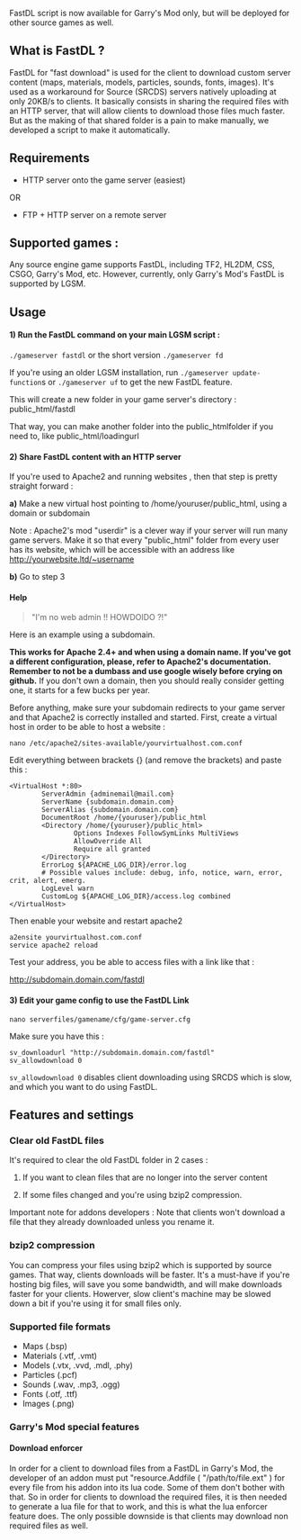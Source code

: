 FastDL script is now available for Garry's Mod only, but will be deployed for other source games as well.


## What is FastDL ?

FastDL for "fast download" is used for the client to download custom server content (maps, materials, models, particles, sounds, fonts, images). It's used as a workaround for Source (SRCDS) servers natively uploading at only 20KB/s to clients. It basically consists in sharing the required files with an HTTP server, that will allow clients to download those files much faster. But as the making of that shared folder is a pain to make manually, we developed a script to make it automatically.

## Requirements

* HTTP server onto the game server (easiest)

OR 

* FTP + HTTP server on a remote server


## Supported games : 

Any source engine game supports FastDL, including TF2, HL2DM, CSS, CSGO, Garry's Mod, etc.
However, currently, only Garry's Mod's FastDL is supported by LGSM.

## Usage

#### 1) Run the FastDL command on your main LGSM script : 

`./gameserver fastdl` or the short version `./gameserver fd`

If you're using an older LGSM installation, run `./gameserver update-function`s or `./gameserver uf` to get the new FastDL feature.

This will create a new folder in your game server's directory : public_html/fastdl

That way, you can make another folder into the public_htmlfolder if you need to, like public_html/loadingurl

#### 2) Share FastDL content with an HTTP server

If you're used to Apache2 and running websites , then that step is pretty straight forward : 

**a)** Make a new virtual host pointing to /home/youruser/public_html, using a domain or subdomain

Note : Apache2's mod "userdir" is a clever way if your server will run many game servers. Make it so that every "public_html" folder from every user has its website, which will be accessible with an address like http://yourwebsite.ltd/~username

**b)** Go to step 3


#### Help 
> "I'm no web admin !! HOWDOIDO ?!"

Here is an example using a subdomain. 

**This works for Apache 2.4+ and when using a domain name. If you've got a different configuration, please, refer to Apache2's documentation. Remember to not be a dumbass and use google wisely before crying on github.**
If you don't own a domain, then you should really consider getting one, it starts for a few bucks per year.

Before anything, make sure your subdomain redirects to your game server and that Apache2 is correctly installed and started.
First, create a virtual host in order to be able to host a website : 

`nano /etc/apache2/sites-available/yourvirtualhost.com.conf`


Edit everything between brackets {} (and remove the brackets) and paste this : 

````
<VirtualHost *:80>
        ServerAdmin {adminemail@mail.com}
        ServerName {subdomain.domain.com}
        ServerAlias {subdomain.domain.com}
        DocumentRoot /home/{youruser}/public_html
        <Directory /home/{youruser}/public_html>
                Options Indexes FollowSymLinks MultiViews
                AllowOverride All
                Require all granted
        </Directory>
        ErrorLog ${APACHE_LOG_DIR}/error.log
        # Possible values include: debug, info, notice, warn, error, crit, alert, emerg.
        LogLevel warn
        CustomLog ${APACHE_LOG_DIR}/access.log combined
</VirtualHost>
````

Then enable your website and restart apache2

````
a2ensite yourvirtualhost.com.conf
service apache2 reload
````

Test your address, you be able to access files with a link like that : 

http://subdomain.domain.com/fastdl

#### 3) Edit your game config to use the FastDL Link

`nano serverfiles/gamename/cfg/game-server.cfg`

Make sure you have this : 

````
sv_downloadurl "http://subdomain.domain.com/fastdl"
sv_allowdownload 0
````

`sv_allowdownload 0` disables client downloading using SRCDS which is slow, and which you want to do using FastDL.



## Features and settings

### Clear old FastDL files

It's required to clear the old FastDL folder in 2 cases : 

1) If you want to clean files that are no longer into the server content

2) If some files changed and you're using bzip2 compression.

Important note for addons developers : Note that clients won't download a file that they already downloaded unless you rename it.

### bzip2 compression

You can compress your files using bzip2 which is supported by source games. That way, clients downloads will be faster. It's a must-have if you're hosting big files, will save you some bandwidth, and will make downloads faster for your clients. Howerver, slow client's machine may be slowed down a bit if you're using it for small files only.

### Supported file formats

* Maps (.bsp)
* Materials (.vtf, .vmt)
* Models (.vtx, .vvd, .mdl, .phy)
* Particles (.pcf)
* Sounds (.wav, .mp3, .ogg)
* Fonts (.otf, .ttf)
* Images (.png)

### Garry's Mod special features

#### Download enforcer
In order for a client to download files from a FastDL in Garry's Mod, the developer of an addon must put "resource.Addfile ( "/path/to/file.ext" ) for every file from his addon into its lua code. Some of them don't bother with that. So in order for clients to download the required files, it is then needed to generate a lua file for that to work, and this is what the lua enforcer feature does. The only possible downside is that clients may download non required files as well. 